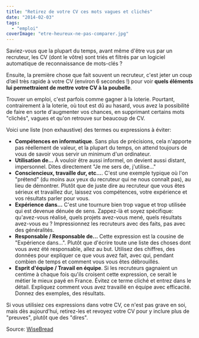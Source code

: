 ```yaml
---
title: "Retirez de votre CV ces mots vagues et clichés"
date: "2014-02-03"
tags:
  - "emploi"
coverImage: "etre-heureux-ne-pas-comparer.jpg"
---
```


Saviez-vous que la plupart du temps, avant même d'être vus par un recruteur, les CV (dont le vôtre) sont triés et filtrés par un logiciel automatique de reconnaissance de mots-clés ?

Ensuite, la première chose que fait souvent un recruteur, c'est jeter un coup d’œil très rapide à votre CV (environ 6 secondes !) pour voir **quels éléments lui permettraient de mettre votre CV à la poubelle**.<!--more-->

Trouver un emploi, c'est parfois comme gagner à la loterie. Pourtant, contrairement à la loterie, où tout est dû au hasard, vous avez la possibilité de faire en sorte d'augmenter vos chances, en supprimant certains mots "clichés", vagues et qu'on retrouve sur beaucoup de CV.

Voici une liste (non exhaustive) des termes ou expressions à éviter:

- **Compétences en informatique**. Sans plus de précisions, cela n'apporte pas réellement de valeur, et la plupart du temps, on attend toujours de vous de savoir vous servir un minimum d'un ordinateur.
- **Utilisation de...** À vouloir être aussi informel, on devient aussi distant, impersonnel. Dites directement "Je me sers de, j'utilise..."
- **Consciencieux, travaille dur, etc...**. C'est une exemple typique où l'on "prétend" (du moins aux yeux du recruteur qui ne nous connaît pas), au lieu de démontrer. Plutôt que de juste dire au recruteur que vous êtes sérieux et travaillez dur, laissez vos compétences, votre expérience et vos résultats parler pour vous.
- **Expérience dans...** C'est une tournure bien trop vague et trop utilisée qui est devenue dénuée de sens. Zappez-là et soyez spécifique: qu'avez-vous réalisé, quels projets avez-vous mené, quels résultats avez-vous eu ? Impressionnez les recruteurs avec des faits, pas avec des généralités.
- **Responsable / Responsable de...** Cette expression est la cousine de "Expérience dans...". Plutôt que d'écrire toute une liste des choses dont vous avez été responsable, allez au but. Utilisez des chiffres, des données pour expliquer ce que vous avez fait, avec qui, pendant combien de temps et comment vous vous êtes débrouillés.
- **Esprit d'équipe / Travail en équipe**. Si les recruteurs gagnaient un centime à chaque fois qu'ils croisent cette expression, ce serait le métier le mieux payé en France. Évitez ce terme cliché et entrez dans le détail. Expliquez comment vous avez travaillé en équipe avec efficacité. Donnez des exemples, des résultats.

Si vous utilisiez ces expressions dans votre CV, ce n'est pas grave en soi, mais dès aujourd'hui, retirez-les et revoyez votre CV pour y inclure plus de "preuves", plutôt que des "dires".

Source: [WiseBread](http://www.wisebread.com/12-words-you-need-to-delete-from-your-resume-right-now)
